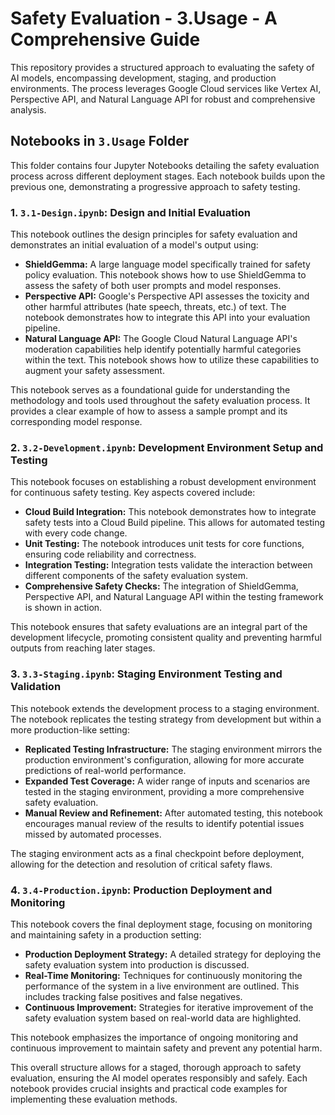# Safety Evaluation - 3.Usage - A Comprehensive Guide

This repository provides a structured approach to evaluating the safety of AI models, encompassing development, staging, and production environments.  The process leverages Google Cloud services like Vertex AI, Perspective API, and Natural Language API for robust and comprehensive analysis.

## Notebooks in `3.Usage` Folder

This folder contains four Jupyter Notebooks detailing the safety evaluation process across different deployment stages.  Each notebook builds upon the previous one, demonstrating a progressive approach to safety testing.

### 1. `3.1-Design.ipynb`: Design and Initial Evaluation

This notebook outlines the design principles for safety evaluation and demonstrates an initial evaluation of a model's output using:

* **ShieldGemma:** A large language model specifically trained for safety policy evaluation.  This notebook shows how to use ShieldGemma to assess the safety of both user prompts and model responses.
* **Perspective API:** Google's Perspective API assesses the toxicity and other harmful attributes (hate speech, threats, etc.) of text. The notebook demonstrates how to integrate this API into your evaluation pipeline.
* **Natural Language API:** The Google Cloud Natural Language API's moderation capabilities help identify potentially harmful categories within the text. This notebook shows how to utilize these capabilities to augment your safety assessment.

This notebook serves as a foundational guide for understanding the methodology and tools used throughout the safety evaluation process.  It provides a clear example of how to assess a sample prompt and its corresponding model response.


### 2. `3.2-Development.ipynb`: Development Environment Setup and Testing

This notebook focuses on establishing a robust development environment for continuous safety testing.  Key aspects covered include:

* **Cloud Build Integration:**  This notebook demonstrates how to integrate safety tests into a Cloud Build pipeline. This allows for automated testing with every code change.
* **Unit Testing:** The notebook introduces unit tests for core functions, ensuring code reliability and correctness.
* **Integration Testing:** Integration tests validate the interaction between different components of the safety evaluation system.
* **Comprehensive Safety Checks:** The integration of ShieldGemma, Perspective API, and Natural Language API within the testing framework is shown in action.

This notebook ensures that safety evaluations are an integral part of the development lifecycle, promoting consistent quality and preventing harmful outputs from reaching later stages.


### 3. `3.3-Staging.ipynb`: Staging Environment Testing and Validation

This notebook extends the development process to a staging environment. The notebook replicates the testing strategy from development but within a more production-like setting:

* **Replicated Testing Infrastructure:**  The staging environment mirrors the production environment's configuration, allowing for more accurate predictions of real-world performance.
* **Expanded Test Coverage:**  A wider range of inputs and scenarios are tested in the staging environment, providing a more comprehensive safety evaluation.
* **Manual Review and Refinement:** After automated testing, this notebook encourages manual review of the results to identify potential issues missed by automated processes.

The staging environment acts as a final checkpoint before deployment, allowing for the detection and resolution of critical safety flaws.


### 4. `3.4-Production.ipynb`: Production Deployment and Monitoring

This notebook covers the final deployment stage, focusing on monitoring and maintaining safety in a production setting:

* **Production Deployment Strategy:**  A detailed strategy for deploying the safety evaluation system into production is discussed.
* **Real-Time Monitoring:**  Techniques for continuously monitoring the performance of the system in a live environment are outlined.  This includes tracking false positives and false negatives.
* **Continuous Improvement:**  Strategies for iterative improvement of the safety evaluation system based on real-world data are highlighted.


This notebook emphasizes the importance of ongoing monitoring and continuous improvement to maintain safety and prevent any potential harm.


This overall structure allows for a staged, thorough approach to safety evaluation, ensuring the AI model operates responsibly and safely.  Each notebook provides crucial insights and practical code examples for implementing these evaluation methods.
